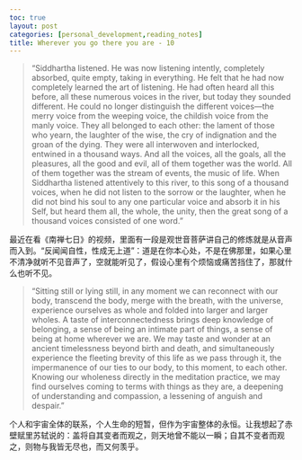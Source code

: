 ```yaml
---
toc: true
layout: post
categories: [personal_development,reading_notes]
title: Wherever you go there you are - 10
---
```

> “Siddhartha listened. He was now listening intently, completely absorbed, quite empty, taking in everything. He felt that he had now completely learned the art of listening. He had often heard all this before, all these numerous voices in the river, but today they sounded different. He could no longer distinguish the different voices—the merry voice from the weeping voice, the childish voice from the manly voice. They all belonged to each other: the lament of those who yearn, the laughter of the wise, the cry of indignation and the groan of the dying. They were all interwoven and interlocked, entwined in a thousand ways. And all the voices, all the goals, all the pleasures, all the good and evil, all of them together was the world. All of them together was the stream of events, the music of life. When Siddhartha listened attentively to this river, to this song of a thousand voices, when he did not listen to the sorrow or the laughter, when he did not bind his soul to any one particular voice and absorb it in his Self, but heard them all, the whole, the unity, then the great song of a thousand voices consisted of one word.”

最近在看《南禅七日》的视频，里面有一段是观世音菩萨讲自己的修炼就是从音声而入到。“反闻闻自性，性成无上道”：道是在你本心处，不是在佛那里，如果心里不清净就听不见音声了，空就能听见了，假设心里有个烦恼或痛苦挡住了，那就什么也听不见。

> “Sitting still or lying still, in any moment we can reconnect with our body, transcend the body, merge with the breath, with the universe, experience ourselves as whole and folded into larger and larger wholes. A taste of interconnectedness brings deep knowledge of belonging, a sense of being an intimate part of things, a sense of being at home wherever we are. We may taste and wonder at an ancient timelessness beyond birth and death, and simultaneously experience the fleeting brevity of this life as we pass through it, the impermanence of our ties to our body, to this moment, to each other. Knowing our wholeness directly in the meditation practice, we may find ourselves coming to terms with things as they are, a deepening of understanding and compassion, a lessening of anguish and despair.”

个人和宇宙全体的联系，个人生命的短暂，但作为宇宙整体的永恒。让我想起了赤壁赋里苏轼说的：盖将自其变者而观之，则天地曾不能以一瞬；自其不变者而观之，则物与我皆无尽也，而又何羡乎。
